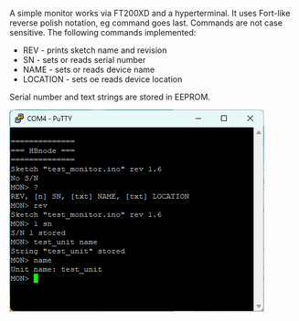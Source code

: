 A simple monitor works via FT200XD and a hyperterminal. It uses Fort-like reverse polish notation, eg command goes last. Commands are not case sensitive.
The following commands implemented:
  * REV - prints sketch name and revision
  * SN - sets or reads serial number
  * NAME - sets or reads device name
  * LOCATION - sets oe reads device location

Serial number and text strings are stored in EEPROM.

![PuTTY session](https://github.com/akouz/HBnode/blob/main/AVR64DD32/Sketches/test_monitor/PuTTY_session.png)
